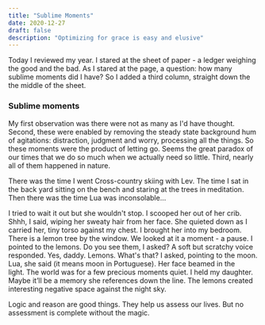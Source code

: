 ```yaml
---
title: "Sublime Moments"
date: 2020-12-27
draft: false
description: "Optimizing for grace is easy and elusive"
---
```


Today I reviewed my year. I stared at the sheet of paper - a ledger weighing the good and the bad. As I stared at the page, a question: how many sublime moments did I have? 
So I added a third column, straight down the the middle of the sheet. 

### Sublime moments
My first observation was there were not as many as I'd have thought. Second, these were enabled by removing the steady state background hum of agitations: distraction, judgment and worry, processing all the things. So these moments were the product of letting go. Seems the great paradox of our times that we do so much when we actually need so little. Third, nearly all of them happened in nature.  

There was the time I went Cross-country skiing with Lev. The time I sat in the back yard sitting on the bench and staring at the trees in meditation. Then there was the time Lua was inconsolable...

I tried to wait it out but she wouldn't stop. I scooped her out of her crib. Shhh, I said, wiping her sweaty hair from her face. She quieted down as I carried her, tiny torso against my chest. I brought her into my bedroom. There is a lemon tree by the window. We looked at it a moment - a pause. I pointed to the lemons. Do you see them, I asked? A soft but scratchy voice responded. Yes, daddy. Lemons. What's that? I asked, pointing to the moon. Lua, she said (it means moon in Portuguese). Her face beamed in the light. The world was for a few precious moments quiet. I held my daughter. Maybe it’ll be a memory she references down the line. The lemons created interesting negative space against the night sky. 

Logic and reason are good things. They help us assess our lives. But no assessment is complete without the magic. 